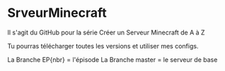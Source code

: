 # SrveurMinecraft
Il s'agit du GitHub pour la série Créer un Serveur Minecraft de A à Z

Tu pourras télécharger toutes les versions et utiliser mes configs.

La Branche EP{nbr} = l'épisode
La Branche master = le serveur de base
